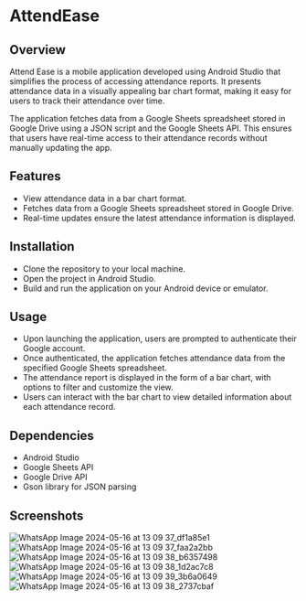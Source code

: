 # AttendEase
## Overview
Attend Ease is a mobile application developed using Android Studio that simplifies the process of accessing attendance reports. It presents attendance data in a visually appealing bar chart format, making it easy for users to track their attendance over time.

The application fetches data from a Google Sheets spreadsheet stored in Google Drive using a JSON script and the Google Sheets API. This ensures that users have real-time access to their attendance records without manually updating the app.

## Features
- View attendance data in a bar chart format.
- Fetches data from a Google Sheets spreadsheet stored in Google Drive.
- Real-time updates ensure the latest attendance information is displayed.

## Installation
- Clone the repository to your local machine.
- Open the project in Android Studio.
- Build and run the application on your Android device or emulator.

## Usage
- Upon launching the application, users are prompted to authenticate their Google account.
- Once authenticated, the application fetches attendance data from the specified Google Sheets spreadsheet.
- The attendance report is displayed in the form of a bar chart, with options to filter and customize the view.
- Users can interact with the bar chart to view detailed information about each attendance record.

## Dependencies
- Android Studio
- Google Sheets API
- Google Drive API
- Gson library for JSON parsing

## Screenshots
![WhatsApp Image 2024-05-16 at 13 09 37_df1a85e1](https://github.com/pshraddha128/Attend--Ease/assets/143784340/d5d97f6a-d2ee-47fd-8a35-dcc697b55afe)
![WhatsApp Image 2024-05-16 at 13 09 37_faa2a2bb](https://github.com/pshraddha128/Attend--Ease/assets/143784340/1792bdf9-cde7-4403-a487-a1138cf0868b)
![WhatsApp Image 2024-05-16 at 13 09 38_b6357498](https://github.com/pshraddha128/Attend--Ease/assets/143784340/af1eb6b3-f7a6-4686-a8b3-7f8669fb155a)
![WhatsApp Image 2024-05-16 at 13 09 38_1d2ac7c8](https://github.com/pshraddha128/Attend--Ease/assets/143784340/14abd458-fe51-4f40-9024-40ceb5b446a6)
![WhatsApp Image 2024-05-16 at 13 09 39_3b6a0649](https://github.com/pshraddha128/Attend--Ease/assets/143784340/3e98bd7e-d037-4af4-b1e2-8c99d92b75af)
![WhatsApp Image 2024-05-16 at 13 09 38_2737cbaf](https://github.com/pshraddha128/Attend--Ease/assets/143784340/844548c7-acde-4f3b-b630-2e6f8e6d95e3)




